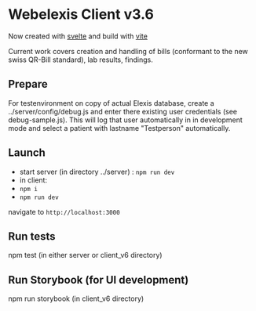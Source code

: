 # Webelexis Client v3.6

Now created with [svelte](https://svelte.dev/) and build with [vite](https://vitejs.dev/)

Current work covers creation and handling of bills (conformant to the new swiss QR-Bill standard), lab results, findings.

## Prepare

For testenvironment on copy of actual Elexis database, create a ../server/config/debug.js and enter there existing user credentials (see debug-sample.js). This will log that user automatically in in development mode and select a patient with lastname "Testperson" automatically.

## Launch

- start server (in directory ../server) : `npm run dev`
- in client:
- `npm i`
- `npm run dev`

navigate to `http://localhost:3000`

## Run tests

npm test (in either server or client_v6 directory)

## Run Storybook (for UI development)

npm run storybook (in client_v6 directory)
